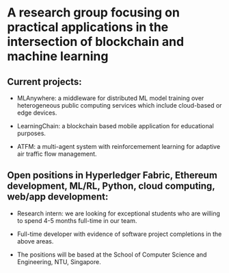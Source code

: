 # A research group focusing on practical applications in the intersection of blockchain and machine learning

## Current projects:
- MLAnywhere:  a middleware for distributed ML model training over heterogeneous public computing services which include cloud-based or edge devices.

- LearningChain: a blockchain based mobile application for educational purposes.

- ATFM: a multi-agent system with reinforcemement learning for adaptive air traffic flow management.


## Open positions in Hyperledger Fabric, Ethereum development, ML/RL, Python, cloud computing, web/app development:
- Research intern: we are looking for exceptional students who are willing to spend 4-5 months full-time in our team.

- Full-time developer with evidence of software project completions in the above areas.

- The positions will be based at the School of Computer Science and Engineering, NTU, Singapore.

